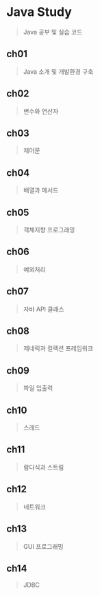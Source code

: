 # Java Study
> Java 공부 및 실습 코드

## ch01
> Java 소개 및 개발환경 구축

## ch02
> 변수와 연산자

## ch03
> 제어문

## ch04
> 배열과 메서드

## ch05
> 객체지향 프로그래밍

## ch06
> 예외처리

## ch07
>  자바 API 클래스

## ch08
> 제네릭과 컬렉션 프레임워크

## ch09
> 파일 입출력

## ch10
> 스레드

## ch11
> 람다식과 스트림

## ch12
> 네트워크

## ch13
> GUI 프로그래밍

## ch14
> JDBC






